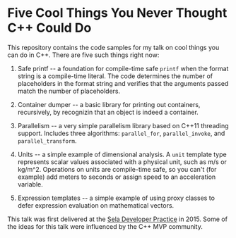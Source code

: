 # Five Cool Things You Never Thought C++ Could Do

This repository contains the code samples for my talk on cool things you can do in C++. There are five such things right now:

1. Safe printf -- a foundation for compile-time safe ```printf``` when the format string is a compile-time literal. The code determines the number of placeholders in the format string and verifies that the arguments passed match the number of placeholders.
 
2. Container dumper -- a basic library for printing out containers, recursively, by recognizin that an object is indeed a container.
 
3. Parallelism -- a very simple parallelism library based on C++11 threading support. Includes three algorithms: ```parallel_for```, ```parallel_invoke```, and ```parallel_transform```.

4. Units -- a simple example of dimensional analysis. A ```unit``` template type represents scalar values associated with a physical unit, such as m/s or kg/m^2. Operations on units are compile-time safe, so you can't (for example) add meters to seconds or assign speed to an acceleration variable.

5. Expression templates -- a simple example of using proxy classes to defer expression evaluation on mathematical vectors.

This talk was first delivered at the [Sela Developer Practice](http://www.seladeveloperpractice.com) in 2015. Some of the ideas for this talk were influenced by the C++ MVP community.